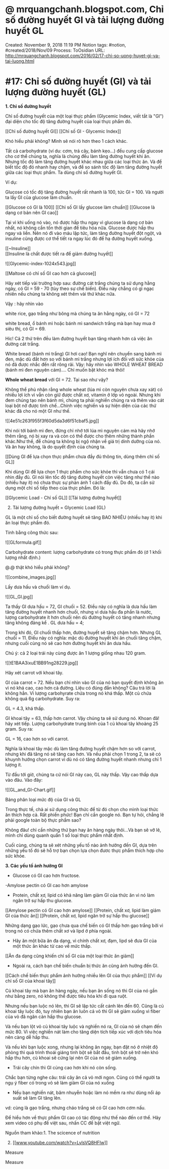 # @ mrquangchanh.blogspot.com, Chỉ số đường huyết GI và tải lượng đường huyết GL

Created: November 9, 2018 11:19 PM
Notion tags: #notion, #created/2018/Nov/09
Process: ToOsidian
URL: http://mrquangchanh.blogspot.com/2016/02/17-chi-so-uong-huyet-gi-va-tai-luong.html

# #17: Chỉ số đường huyết (GI) và tải lượng đường huyết (GL)

**1. Chỉ số đường huyết**

Chỉ số đường huyết của một loại thực phẩm (Glycemic Index, viết tắt là "GI") đại diện cho tốc độ tăng đường huyết của loại thực phẩm đó.

[[Chỉ số đường huyết GI]] 
[[Chỉ số GI - Glycemic Index]] 

Khó hiểu phải không? Mình sẽ nói rõ hơn theo 1 cách khác.

Tất cả carbohydrate (ví du: cơm, trá cây, bánh kẹo...) đều cung cấp glucose cho cơ thể chúng ta, nghĩa là chúng đều làm tăng đường huyết khi ăn. Nhưng tốc độ làm tăng đường huyết khác nhau giữa các loại thức ăn. Và để biết tốc độ đó nhanh hay chậm, và để so sánh tốc độ làm tăng đường huyết giữa các loại thực phẩm. Ta dùng chỉ số đường huyết GI.

Ví dụ:

Glucose có tốc độ tăng đường huyết rất nhanh là 100, tức GI = 100. Và người ta lấy GI của glucose làm chuẩn.

[[Glucose có GI là 100]] 
[[Chỉ số GI lấy glucose làm chuẩn]] 
[[Glucose là dạng cơ bản nên GI cao]] 

Tại vì khi uống nó vào, nó được hấp thu ngay vì glucose là dạng cơ bản nhất, nó không cần tốn thời gian để tiêu hóa nữa. Glucose được hấp thu ngay và liền. Nên nó đi vào máu lập tức, làm tăng đường huyết đột ngột, và insuline cũng được cơ thể tiết ra ngay lúc đó để hạ đường huyết xuống.

[[~Insuline]]  
[[Insuline là chất được tiết ra để giảm đường huyết]] 

![[Glycemic-index-1024x543.jpg]]

[[Maltose có chỉ số GI cao hơn cả glucose]] 

Hãy xét tiếp vài trường hợp sau: đường cát trắng chúng ta sử dụng hằng ngày, có GI = 59 - 70 (tùy theo sự chế biến). Điều này chẳng có gì ngạc nhiên nếu chúng ta không xét thêm vài thứ khác nữa.

Vậy : hãy nhìn vào

white rice, gạo trắng như bông mà chúng ta ăn hằng ngày, có GI = 72

white bread, ổ bánh mì hoặc bánh mì sandwich trắng mà bạn hay mua ở siêu thị, có GI = 69.

Hic! Cả 2 thứ trên đều làm đường huyết bạn tăng nhanh hơn cả việc ăn đường cát trắng.

White bread (bánh mì trắng) GI hơi cao! Bạn nghĩ nên chuyển sang bánh mì đen, mặc dù đắt hơn so với bánh mì trắng nhưng lợi ích đối với sức khỏe của nó đã được nhắc đến rất rông rãi. Vậy: hãy nhìn vào WHOLE WHEAT BREAD (bánh mì đen nguyên cám).... Chỉ muốn bật khóc mà thôi!

**Whole wheat bread** với GI = 72. Tại sao như vậy?

Không thể phủ nhận rằng whole wheat (lúa mì còn nguyên chưa xay xát) có nhiều lợi ích vì vẫn còn giữ được chất xơ, vitamin ở lớp vỏ ngoài. Nhưng khi đem chúng tạo nên bánh mì, chúng ta phải nghiền chúng ra và thêm vào cát loại bột nở được tinh chế...Chính việc nghiền và sự hiện diện của các thứ khác đã cho nó một GI như thế.

![[4e51c263f955f3f60d5da3d6f51cbaf5.jpg]]

Khi nói tới bánh mì đen, đừng chỉ nhớ tới lúa mì nguyên cám mà hãy nhớ thêm rằng, nó bị xay ra và còn có thể được cho thêm những thành phần khác.Như thế, để chúng ta không bị ngộ nhận về giá trị dinh dưỡng của nó. Và ăn hay không, là do quyết định của chúng ta.

[[Dùng GI để lựa chọn thực phẩm chưa đầy đủ thông tin, dùng thêm chỉ số GL]] 

Khi dùng GI để lựa chọn 1 thực phẩm cho sức khỏe thì vẫn chưa có 1 cái nhìn đầy đủ. GI nói lên tốc độ tăng đường huyết còn việc tăng như thế nào (nhiều hay ít) nó chưa thực sự phản ánh 1 cách đầy đủ. Do đó, ta cần sử dụng một chỉ số tiếp theo của thực phẩm. Đó là:

[[Glycemic Load - Chỉ số GL]] 
[[Tải lượng đường huyết]] 

2. Tải lượng đường huyết = Glycemic Load (GL)

GL là một chỉ số cho biết đường huyết sẽ tăng BAO NHIÊU (nhiều hay ít) khi ăn loại thực phẩm đó.

Tính bằng công thức sau:

![[GLformula.gif]]

Carbohydrate content: lượng carbohydrate có trong thực phẩm đó (ớ 1 khối lượng nhất định.)

@.@ thật khó hiểu phải không?

![[combine_images.jpg]]

Lấy dưa hấu và chuối làm ví dụ.

![[GL_GI.jpg]]

Ta thấy GI dưa hấu = 72, GI chuối = 52. Điều này có nghĩa là dưa hấu làm tăng đường huyết nhanh hơn chuối, nhưng vì dưa hấu đa phần là nước, lượng carbohydrate ít hơn chuối nên dù đường huyết có tăng nhanh nhưng tăng không đáng kể . GL dưa hấu = 4;

Trong khi đó, GI chuối thấp hơn, đường huyết sẽ tăng chậm hơn. Nhưng GL chuối = 11. Điều này có nghĩa: mặc dù đường huyết khi ăn chuối tăng chậm, nhưng cuối cùng nó sẽ cao hơn đường huyết khi ăn dưa hấu.

Chú ý: cả 2 loại trái này cùng được ăn 1 lượng giống nhau 120 gram.

![[tE1BAA3ixuE1BB91ng28229.jpg]]

Hãy xét carrot với khoai tây.

GI của carrot = 72. Nếu bạn chỉ nhìn vào GI của nó bạn quyết định không ăn vì nó khá cao, cao hơn cả đường. Liệu có đúng đắn không? Câu trả lời là không hẳn. Vì lượng carbohyrate chứa trong nó khá thấp. Một củ chứa không quá 6g carbohydrate. Suy ra:

GL = 4.3, khá thấp.

GI khoai tây = 63, thấp hơn carrot. Vậy chúng ta sẽ sử dung nó. Khoan đã! hãy xét tiếp. Lượng carbohydrate trung bình của 1 củ khoai tây khoảng 25 gram. Suy ra:

GL = 16, cao hơn so với carrot.

Nghĩa là khoai tây mặc dù làm tăng đường huyết chậm hơn so với carrot, nhưng khi đã tăng nó sẽ tăng cao hơn. Và nếu phải chọn 1 trong 2, ta sẽ có khuynh hướng chọn carrot vì dù nó có tăng đường huyết nhanh nhưng chỉ 1 lượng ít.

Từ đầu tới giờ, chúng ta cứ nói GI này cao, GL này thấp. Vậy cao thấp dựa vào đâu. Vào đây:

![[GL_and_GI-Chart.gif]]

Bảng phân loại mức độ của GI và GL

Trong thực tế, chả ai sử dụng công thức để từ đó chọn cho mình loại thức ăn thích hợp cả. Rất phiền phức! Bạn chỉ cần google nó. Bạn tự hỏi, chẳng lẽ phải google toàn bộ thực phẩm sao?

Không đâu! chỉ cần những thứ bạn hay ăn hàng ngày thôi...Và bạn sẽ vỡ lẽ, mình chỉ dùng quanh quẩn 1 số loại thực phẩm nhất định.

Cuối cùng, chúng ta sẽ xét những yếu tố nào ảnh hưởng đến GI, dựa trên những yếu tố đó sẽ hỗ trợ bạn chọn lựa chọn đươc thực phẩm thích hợp cho sức khỏe.

**3. Các yếu tố ảnh hưởng GI**

- Glucose có GI cao hơn fructose.

-Amylose pectin có GI cao hơn amylose

- Protein, chất xơ, lipid có khả năng làm giảm GI của thức ăn vì nó làm ngăn trở sự hấp thu glucose.

[[Amylose pectin có GI cao hơn amylose]] 
[[Protein, chất xơ, lipid làm giảm GI của thức ăn]] 
[[Protein, chất xơ, lipid ngăn trở sự hấp thu glucose]] 

Những dạng gạo lức, gạo chưa qua chế biến có GI thấp hơn gạo trắng bởi vì trong nó có chứa thêm chất xơ và lipd ở phía ngoài.

+ Hãy ăn một bữa ăn đa dạng, vì chính chất xơ, đạm, lipd sẽ đưa GI của một thức ăn khác từ cao về mức thấp.

[[Ăn đa dạng cũng khiến chỉ số GI của một loại thức ăn giảm]] 

- Ngoài ra, cách bạn chế biến chuẩn bị thức ăn cũng ảnh hưởng đến GI.

[[Cách chế biến thực phẩm ảnh hưởng nhiều lên GI của thực phẩm]] 
[[Ví dụ chỉ số GI của khoai tây]] 

Củ khoai tây mà bạn ăn hàng ngày, nếu bạn ăn sống nó thì GI của nó gần như bằng zero, nó không thể được tiêu hóa khi đi qua ruột.

Nhưng nếu bạn luộc nó lên, thì GI sẽ lập tức cất cánh lên đến 60. Cũng là củ khoai tây luộc đó, tuy nhiên bạn ăn luôn cả vỏ thì GI sẽ giảm xuống vì fiber của vỏ đã ngăn cản hấp thu glucose.

Và nếu bạn lột vỏ củ khoai tây luộc và nghiền nó ra, GI của nó sẽ chạm đến mức 80. Vì việc nghiền nát làm cho tăng diện tích tiếp xúc với dịch tiêu hóa nên càng dễ hấp thu.

Và nếu khi bạn luộc xong, nhưng lại không ăn ngay, bạn đặt nó ở nhiệt độ phòng thì quá trình thoái giáng tinh bột sẽ bắt đầu, tinh bột sẽ trở nên khó hấp thu hơn, củ khoai sẽ cứng lại nên GI của nó sẽ giảm xuống.

- Trái cây chín thì GI củng cao hơn khi nó còn sống.

Chắc bạn từng nghe câu: trái cây ăn cả vỏ mới ngon. Cũng có thể người ta ngụ ý fiber có trong vỏ sẽ làm giảm GI của nó xuống

- Nếu bạn nghiền nát, băm nhuyễn hoặc làm nó mềm ra như dùng nổi áp suất sẽ làm GI tăng lên.

vd: cùng là gạo trắng, nhưng cháo trắng sẽ có GI cao hơn cơm nấu.

Để hiểu hơn về thực phẩm GI cao có tác động như thế nào đến cơ thể. Hãy xem video có phụ đề việt sau, nhấn CC để bật việt ngữ.

Nguồn tham khảo:1. The scicence of nutrition

2. [[www.youtube.com/watch?v=LylsVQ8HFIw]]

Measure

Measure